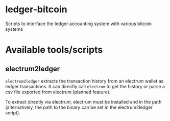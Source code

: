 ledger-bitcoin
==============

Scripts to interface the ledger accounting system with various bitcoin systems

Available tools/scripts
=======================

electrum2ledger
---------------
```electrum2ledger``` extracts the transaction history from an electrum wallet as ledger transactions.
It can directly call ```electrum``` to get the history or parse a csv file exported from electrum (planned feature).

To extract directly via electrum, electrum must be installed and in the path (alternatively, the path to the binary can be set in the electrum2ledger script).

